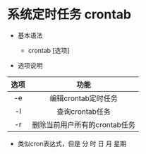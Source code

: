 # 系统定时任务  crontab
- 基本语法
  - crontab [选项]

- 选项说明

| 选项 | 功能 |
|:--:|:--:|
| -e | 编辑crontab定时任务 |
| -l | 查询crontab任务 |
| -r | 删除当前用户所有的crontab任务 |

- 类似cron表达式，但是   分 时 日 月 星期
